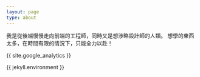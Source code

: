 ```yaml
---
layout: page
type: about
---
```


我是從後端慢慢走向前端的工程師，同時又是想涉略設計師的人類。
想學的東西太多，在時間有限的情況下，只能全力以赴！

{{ site.google_analytics }}

{{ jekyll.environment  }}